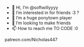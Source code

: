 - 👋 Hi, I’m @softwillyyyy
- 👀 I’m interested in for friends :3 ?
- 🌱 I’m a huge ponytown player
- 💞️ I’m looking to make friends 
- 📫 How to reach me TO CODE :0

<!---
softwillyyyy/softwillyyyy is a ✨ special ✨ repository because its `README.md` (this file) appears on your GitHub profile.
You can click the Preview link to take a look at your changes.
--->patreon.com/Nicholas447
